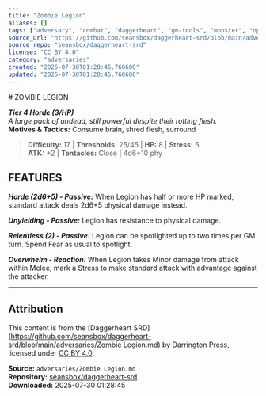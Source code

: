 ```yaml
---
title: "Zombie Legion"
aliases: []
tags: ["adversary", "combat", "daggerheart", "gm-tools", "monster", "npc", "reference", "srd", "ttrpg"]
source_url: "https://github.com/seansbox/daggerheart-srd/blob/main/adversaries/Zombie Legion.md"
source_repo: "seansbox/daggerheart-srd"
license: "CC BY 4.0"
category: "adversaries"
created: "2025-07-30T01:28:45.760600"
updated: "2025-07-30T01:28:45.760600"
---
```


﻿# ZOMBIE LEGION

***Tier 4 Horde (3/HP)***  
*A large pack of undead, still powerful despite their rotting flesh.*  
**Motives & Tactics:** Consume brain, shred flesh, surround

> **Difficulty:** 17 | **Thresholds:** 25/45 | **HP:** 8 | **Stress:** 5  
> **ATK:** +2 | **Tentacles:** Close | 4d6+10 phy  

## FEATURES

***Horde (2d6+5) - Passive:*** When Legion has half or more HP marked, standard attack deals 2d6+5 physical damage instead.

***Unyielding - Passive:*** Legion has resistance to physical damage.

***Relentless (2) - Passive:*** Legion can be spotlighted up to two times per GM turn. Spend Fear as usual to spotlight.

***Overwhelm - Reaction:*** When Legion takes Minor damage from attack within Melee, mark a Stress to make standard attack with advantage against the attacker.

---

## Attribution

This content is from the [Daggerheart SRD](https://github.com/seansbox/daggerheart-srd/blob/main/adversaries/Zombie Legion.md) by [Darrington Press](https://darringtonpress.com/), licensed under [CC BY 4.0](https://creativecommons.org/licenses/by/4.0/).

**Source:** `adversaries/Zombie Legion.md`  
**Repository:** [seansbox/daggerheart-srd](https://github.com/seansbox/daggerheart-srd)  
**Downloaded:** 2025-07-30 01:28:45

